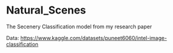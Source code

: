 # Natural_Scenes
The Secenery Classification model from my research paper

Data: https://www.kaggle.com/datasets/puneet6060/intel-image-classification
